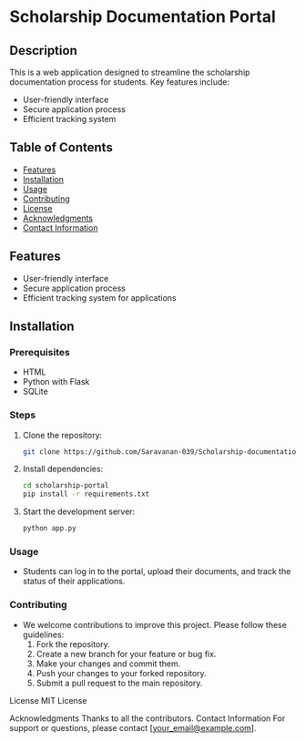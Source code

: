 # Scholarship Documentation Portal

## Description
This is a web application designed to streamline the scholarship documentation process for students. Key features include:
- User-friendly interface
- Secure application process
- Efficient tracking system

## Table of Contents
- [Features](#features)
- [Installation](#installation)
- [Usage](#usage)
- [Contributing](#contributing)
- [License](#license)
- [Acknowledgments](#acknowledgments)
- [Contact Information](#contact-information)

## Features
- User-friendly interface
- Secure application process
- Efficient tracking system for applications

## Installation

### Prerequisites
- HTML
- Python with Flask
- SQLite

### Steps
1. Clone the repository:
   ```bash
   git clone https://github.com/Saravanan-039/Scholarship-documentation-portal
   ```
2. Install dependencies:
    ```bash
   cd scholarship-portal
   pip install -r requirements.txt
    ```
3. Start the development server:
    ```bash
   python app.py
     ```
### Usage
- Students can log in to the portal, upload their documents, and track the status of their applications.

### Contributing
- We welcome contributions to improve this project. Please follow these guidelines:
   1. Fork the repository.
   2. Create a new branch for your feature or bug fix.
   3. Make your changes and commit them.
   4. Push your changes to your forked repository.
   5. Submit a pull request to the main repository.

License
MIT License

Acknowledgments
Thanks to all the contributors.
Contact Information
For support or questions, please contact [your_email@example.com].
